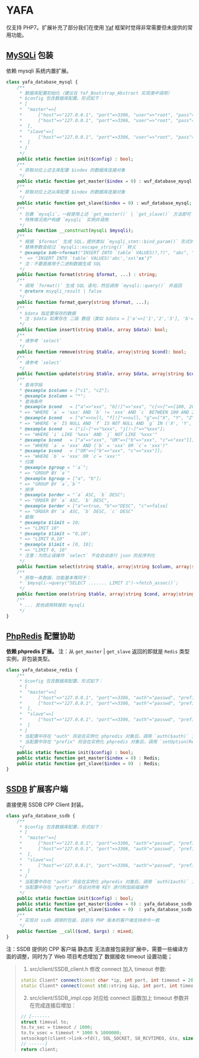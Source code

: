 YAFA
====

仅支持 PHP7。扩展补充了部分我们在使用 [Yaf](https://github.com/laruence/yaf/tree/php7) 框架时觉得非常需要但未提供的常用功能。

[MySQLi](http://php.net/manual/en/book.mysqli.php) 包装
---
依赖 mysqli 系统内置扩展。

``` php
class yafa_database_mysql {
	/**
	 * 数据库配置初始化（建议在 Yaf_Bootstrap_Abstract 实现类中调用）
	 * $config 包含数据库配置，形式如下：
	 * [
	 *	"master"=>[
	 *		["host"=>"127.0.0.1", "port"=>3306, "user"=>"root", "pass"=>"123456", "db"=>"test"],
	 *		["host"=>"127.0.0.1", "port"=>3306, "user"=>"root", "pass"=>"123456", "db"=>"test"],
	 *	],
	 *	"slave"=>[
	 * 		["host"=>"127.0.0.1", "port"=>3306, "user"=>"root", "pass"=>"123456", "db"=>"test"]
	 *	]
	 * ]
	 */
	public static function init($config) : bool;
	/**
	 * 获取对应上述主库配置 $index 的数据库连接对象
	 */
	public static function get_master($index = 0) : wuf_database_mysql;
	/**
	 * 获取对应上述从库配置 $index 的数据库连接对象
	 */
	public static function get_slave($index = 0) : wuf_database_mysql;
	/**
	 * 包裹 `mysqli`，一般使用上述 `get_master()` | `get_slave()` 方法即可；
	 * 特殊情况用户构建 `mysqli` 实例并调用
	 */
	public function __construct(mysqli $mysqli);
	/**
	 * 根据 `$format` 生成 SQL，提供类似 `mysqli_stmt::bind_param()` 形式的文本替换
	 * 替换参数会经过 `mysqli::escape_string()` 转义
	 * @example $db->format("INSERT INTO `table` VALUES(?,?)", "abc", "xx'xx");
	 *  => "INSERT INTO `table` VALUES('abc','xx\'xx')"
	 * 注：不要直接用于二进制数据生成 SQL
	 */
	public function format(string $format, ...) : string;
	/**
	 * 调用 `format()` 生成 SQL 语句，然后调用 `mysqli::query()` 并返回
	 * @return msyqli_result | false
	 */
	public function format_query(string $format, ...);
	/**
	 * $data 指定要保存的数据
	 * 注：$data 如果存在 二级 数组（类似 $data = ['a'=>['1','2','3'], 'b'=>'xxx'];）将自动使用 `json_encode` 进行序列化
	 */
	public function insert(string $table, array $data): bool;
	/**
	 * 请参考 `select`
	 */
	public function remove(string $table, array|string $cond): bool;
	/**
	 * 请参考 `select`
	 */
	public function update(string $table, array $data, array|string $cond): bool;
	/**
	 * 查询字段
	 * @example $column = ["c1", "c2"];
	 * @example $column = "*";
	 * 查询条件
	 * @example $cond   = ["a"=>"xxx", "b[!]"=>"xxx", "c[<>]"=>[100, 200], "d[><]"=>[300, 400]];
	 * => "WHERE `a` = 'xxx' AND `b` != 'xxx' AND `c` BETWEEN 100 AND 200 AND `d` NOT BETWEEN 300 AND 400"
	 * @example $cond   = ["e"=>null, "f[!]"=>null, "g"=>["X", "Y", "Z"], "h[!]"=>["X", "Y", "Z"]];
	 * => "WHERE `e` IS NULL AND `f` IS NOT NULL AND `g` IN ('X', 'Y', 'Z') AND `h` NOT IN ('X', 'Y', 'Z')"
	 * @example $cond   = ["i[~]"=>"%xxx", "j[!~]"=>"%xxx"];
	 * => "WHERE `i` LIKE '%xxx' AND `j` NOT LIKE '%xxx'"
	 * @example $cond   = ["a"=>"xxx", "OR"=>["b"=>"xxx", "c"=>"xxx"]];
	 * => "WHERE `a` = 'xxx' AND (`b` = 'xxx' OR `c`= 'xxx')"
	 * @example $cond   = ["OR"=>["b"=>"xxx", "c"=>"xxx"]];
	 * => "WHERE `b` = 'xxx' OR `c`= 'xxx'"
	 * 归类
	 * @example $group = "`a`";
	 * => "GROUP BY `a`"
	 * @example $group = ["a", "b"];
	 * => "GROUP BY `a`,`b`"
	 * 排序
	 * @example $order = "`a` ASC, `b` DESC";
	 * => "ORDER BY `a` ASC, `b` DESC",
	 * @example $order = ["a"=>true, "b"=>"DESC", "c"=>false]
	 * => "ORDER BY `a` ASC, `b` DESC, `c` DESC"
	 * 截取
	 * @example $limit = 10;
	 * => "LIMIT 10"
	 * @example $limit = "0,10";
	 * => "LIMIT 0,10"
	 * @example $limit = [0, 10];
	 * => "LIMIT 0, 10"
	 * 注意：为防止误操作 `select` 不会自动进行 json 的反序列化
	 */
	public function select(string $table, array|string $column, array|string $cond, array|string $group, array|string $order, array|string|integer $limit);
	/**
	 * 获取一条数据，功能基本等同于：
	 * `$mysqli->query("SELECT ....... LIMIT 1")->fetch_assoc()`;
	 */
	public function one(string $table, array|string $cond, array|string $order);
	/**
	 * ... 其他调用转接到 mysqli
	 */ 
}
```

[PhpRedis](https://github.com/phpredis/phpredis) 配置协助
---
**依赖 phpredis 扩展。**
注：从 `get_master` | `get_slave` 返回的即就是 `Redis` 类型实例，非包装类型。

``` php
class yafa_database_redis {
	/**
	 * $config 包含数据库配置，形式如下：
	 * [
	 *	"master"=>[
	 *		["host"=>"127.0.0.1", "port"=>3306, "auth"="passwd", "prefix"=>"pre_"],
	 *		["host"=>"127.0.0.1", "port"=>3306, "auth"="passwd", "prefix"=>"pre_"],
	 *	],
	 *	"slave"=>[
	 * 		["host"=>"127.0.0.1", "port"=>3306, "auth"="passwd", "prefix"=>"pre_"],
	 *	]
	 * ]
	 * 当配置中存在 "auth" 将会在实例化 phpredis 对象后，调用 `auth($auth)` 方法；
	 * 当配置中存在 "prefix" 将会在实例化 phpredis 对象后，调用 `setOption(Reids::OPT_PREFIX, $prefix)`
	 */
	public static function init($config) : bool;
	public static function get_master($index = 0) : Redis;
	public static function get_slave($index = 0)  : Redis;
}
```

[SSDB](https://github.com/ideawu/ssdb) 扩展客户端
---
直接使用 SSDB CPP Client 封装。
``` php
class yafa_database_ssdb {
	/**
	 * $config 包含数据库配置，形式如下：
	 * [
	 *	"master"=>[
	 *		["host"=>"127.0.0.1", "port"=>3306, "auth"="passwd", "prefix"=>"pre_"],
	 *		["host"=>"127.0.0.1", "port"=>3306, "auth"="passwd", "prefix"=>"pre_"],
	 *	],
	 *	"slave"=>[
	 * 		["host"=>"127.0.0.1", "port"=>3306, "auth"="passwd", "prefix"=>"pre_"],
	 *	]
	 * ]
	 * 当配置中存在 "auth" 将会在实例化 phpredis 对象后，调用 `auth($auth)` 方法；
	 * 当配置中存在 "prefix" 将会对所有 KEY 进行附加前缀操作
	 */
	public static function init($config) : bool;
	public static function get_master($index = 0) : yafa_database_ssdb;
	public static function get_slave($index = 0)  : yafa_database_ssdb;
	/**
	 * 实现对 ssdb 调用的包装，目前与 PHP 版本的客户端支持命令一致
	 */
	public function __call($cmd, $args) : mixed;
}
```

注：SSDB 提供的 CPP 客户端 静态库 无法直接包装到扩展中，需要一些编译方面的调整，同时为了 Web 项目考虑增加了 数据接收 timeout 设置功能；
> 
> 1. src/client/SSDB_client.h 修改 connect 加入 timeout 参数:
> ``` cpp
> static Client* connect(const char *ip, int port, int timeout = 2000);
> static Client* connect(const std::string &ip, int port, int timeout = 2000);
> ```
> 2. src/client/SSDB_impl.cpp 对应给 connect 函数加上 timeout 参数并在完成连接后增加：
> ``` cpp
> // [-------
> struct timeval to;  
> to.tv_sec = timeout / 1000;
> to.tv_usec = timeout * 1000 % 1000000;
> setsockopt(client->link->fd(), SOL_SOCKET, SO_RCVTIMEO, &to, sizeof(to));
> // ------]
> return client;
> ```

